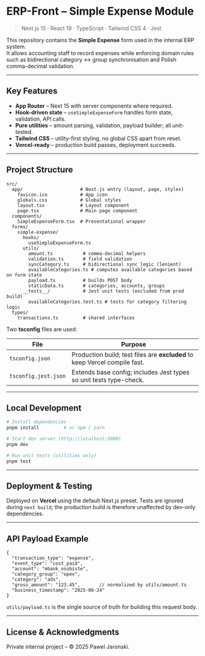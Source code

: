 # ERP-Front – Simple Expense Module

> Next.js 15 · React 19 · TypeScript · Tailwind CSS 4 · Jest

This repository contains the **Simple Expense** form used in the internal ERP system.  
It allows accounting staff to record expenses while enforcing domain rules such as bidirectional category ↔ group synchronisation and Polish comma-decimal validation.

---

## Key Features

* **App Router** – Next 15 with server components where required.
* **Hook-driven state** – `useSimpleExpenseForm` handles form state, validation, API calls.
* **Pure utilities** – amount parsing, validation, payload builder; all unit-tested.
* **Tailwind CSS** – utility-first styling, no global CSS apart from reset.
* **Vercel-ready** – production build passes, deployment succeeds.

---

## Project Structure

```text
src/
  app/                     # Next.js entry (layout, page, styles)
    favicon.ico            # App icon
    globals.css            # Global styles
    layout.tsx             # Layout component
    page.tsx               # Main page component
  components/
    SimpleExpenseForm.tsx  # Presentational wrapper
  forms/
    simple-expense/
      hooks/
        useSimpleExpenseForm.ts
      utils/
        amount.ts           # comma-decimal helpers
        validation.ts       # field validation
        syncCategory.ts     # bidirectional sync logic (lenient)
        availableCategories.ts # computes available categories based on form state
        payload.ts          # builds POST body
        staticData.ts       # categories, accounts, groups
      __tests__/            # Jest unit tests (excluded from prod build)
        availableCategories.test.ts # tests for category filtering logic
  types/
    transactions.ts         # shared interfaces
```

Two **tsconfig** files are used:

| File | Purpose |
|------|---------|
| `tsconfig.json` | Production build; test files are **excluded** to keep Vercel compile fast. |
| `tsconfig.jest.json` | Extends base config; includes Jest types so unit tests type-check. |

---

## Local Development

```bash
# Install dependencies
pnpm install         # or npm / yarn

# Start dev server (http://localhost:3000)
pnpm dev

# Run unit tests (utilities only)
pnpm test
```

---

## Deployment & Testing

Deployed on **Vercel** using the default Next.js preset. Tests are ignored during `next build`; the production build is therefore unaffected by dev-only dependencies.

---

## API Payload Example

```jsonc
{
  "transaction_type": "expense",
  "event_type": "cost_paid",
  "account": "mbank_osobiste",
  "category_group": "opex",
  "category": "ads",
  "gross_amount": "123.45",       // normalized by utils/amount.ts
  "business_timestamp": "2025-06-24"
}
```

`utils/payload.ts` is the single source of truth for building this request body.

---

## License & Acknowledgments

Private internal project – © 2025 Pawel Jaronski.
